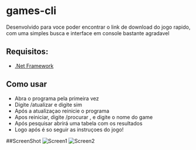 # games-cli

Desenvolvido para voce poder encontrar o link de download do jogo rapido, com uma simples busca e interface em console bastante agradavel

## Requisitos:
* [.Net Framework](https://www.microsoft.com/pt-br/download/details.aspx?id=56116)

## Como usar
* Abra o programa pela primeira vez
* Digite /atualizar e digite sim
* Após a atualizaçao reinicie o programa
* Apos reiniciar, digite /procurar , e digite o nome do game
* Após pesquisar abrirá uma tabela com os resultados
* Logo após é so seguir as instruçoes do jogo!

##ScreenShot
![Screen1](https://image.prntscr.com/image/t5VJX9uBT_uMI3To4FvFRg.png)
![Screen2](https://image.prntscr.com/image/0XtzKvbmTlaFD1jSgEpASQ.png)
